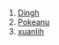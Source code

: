 1. [Dingh](https://github.com/Dingnh)
2. [Pokeanu](https://github.com/Pokeanu)
3. [xuanlih](https://github.com/xuanlih)
